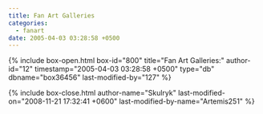 ```yaml
---
title: Fan Art Galleries
categories:
  - fanart
date: 2005-04-03 03:28:58 +0500
---
```

{% include box-open.html box-id="800" title="Fan Art Galleries:" author-id="12" timestamp="2005-04-03 03:28:58 +0500" type="db" dbname="box36456" last-modified-by="127" %}
<navigator group="Fanart" quantity="1000" offdir="TRUE" /><displaytor mode="thumbnail" />

{% include box-close.html author-name="Skulryk" last-modified-on="2008-11-21 17:32:41 +0600" last-modified-by-name="Artemis251" %}
